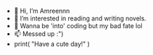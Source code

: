 - 👋 Hi, I’m Amreennn
- 👀 I’m interested in reading and writing novels.
- 💞️ Wanna be 'into' coding but my bad fate lol
- 📫 Messed up :")
- print( "Have a cute day!" )


<!---
AmreenBinteMahbub/AmreenBinteMahbub is a ✨ special ✨ repository because its `README.md` (this file) appears on your GitHub profile.
You can click the Preview link to take a look at your changes.
--->
